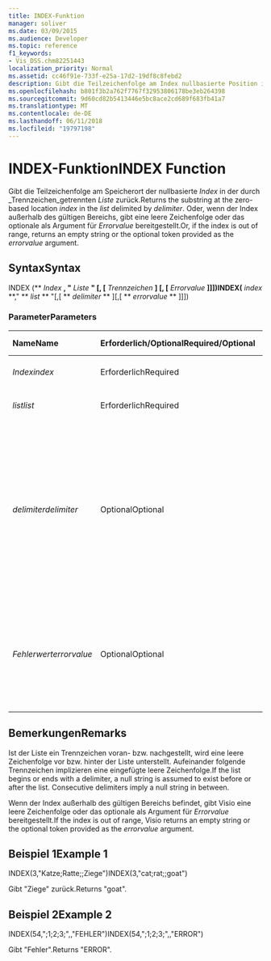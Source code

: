 ```yaml
---
title: INDEX-Funktion
manager: soliver
ms.date: 03/09/2015
ms.audience: Developer
ms.topic: reference
f1_keywords:
- Vis_DSS.chm82251443
localization_priority: Normal
ms.assetid: cc46f91e-733f-e25a-17d2-19df8c8febd2
description: Gibt die Teilzeichenfolge am Index nullbasierte Position in der durch Trennzeichen getrennten Liste zurück. Oder, wenn der Index außerhalb des gültigen Bereichs, gibt eine leere Zeichenfolge oder das optionale als Argument für Errorvalue bereitgestellt.
ms.openlocfilehash: b801f3b2a762f7767f32953806178be3eb264398
ms.sourcegitcommit: 9d60cd82b5413446e5bc8ace2cd689f683fb41a7
ms.translationtype: MT
ms.contentlocale: de-DE
ms.lasthandoff: 06/11/2018
ms.locfileid: "19797198"
---
```

# <a name="index-function"></a><span data-ttu-id="12581-104">INDEX-Funktion</span><span class="sxs-lookup"><span data-stu-id="12581-104">INDEX Function</span></span>

<span data-ttu-id="12581-105">Gibt die Teilzeichenfolge am Speicherort der nullbasierte _Index_ in der durch _Trennzeichen_getrennten _Liste_ zurück.</span><span class="sxs-lookup"><span data-stu-id="12581-105">Returns the substring at the zero-based location  _index_ in the  _list_ delimited by  _delimiter_.</span></span> <span data-ttu-id="12581-106">Oder, wenn der Index außerhalb des gültigen Bereichs, gibt eine leere Zeichenfolge oder das optionale als Argument für *Errorvalue* bereitgestellt.</span><span class="sxs-lookup"><span data-stu-id="12581-106">Or, if the index is out of range, returns an empty string or the optional token provided as the  *errorvalue*  argument.</span></span> 
  
## <a name="syntax"></a><span data-ttu-id="12581-107">Syntax</span><span class="sxs-lookup"><span data-stu-id="12581-107">Syntax</span></span>

<span data-ttu-id="12581-108">INDEX (** *Index* **, "** *Liste* **" [, [** *Trennzeichen* **] [, [** *Errorvalue* **]]])</span><span class="sxs-lookup"><span data-stu-id="12581-108">INDEX(** *index* **," ** *list* ** "[,[ ** *delimiter* ** ][,[ ** *errorvalue* ** ]]])</span></span> 
  
### <a name="parameters"></a><span data-ttu-id="12581-109">Parameter</span><span class="sxs-lookup"><span data-stu-id="12581-109">Parameters</span></span>

|<span data-ttu-id="12581-110">**Name**</span><span class="sxs-lookup"><span data-stu-id="12581-110">**Name**</span></span>|<span data-ttu-id="12581-111">**Erforderlich/Optional**</span><span class="sxs-lookup"><span data-stu-id="12581-111">**Required/Optional**</span></span>|<span data-ttu-id="12581-112">**Datentyp**</span><span class="sxs-lookup"><span data-stu-id="12581-112">**Data Type**</span></span>|<span data-ttu-id="12581-113">**Beschreibung**</span><span class="sxs-lookup"><span data-stu-id="12581-113">**Description**</span></span>|
|:-----|:-----|:-----|:-----|
| <span data-ttu-id="12581-114">_Index_</span><span class="sxs-lookup"><span data-stu-id="12581-114">_index_</span></span> <br/> |<span data-ttu-id="12581-115">Erforderlich</span><span class="sxs-lookup"><span data-stu-id="12581-115">Required</span></span>  <br/> |<span data-ttu-id="12581-116">**Nummer**</span><span class="sxs-lookup"><span data-stu-id="12581-116">**Number**</span></span> <br/> |<span data-ttu-id="12581-117">Die Position, die gefunden werden soll.</span><span class="sxs-lookup"><span data-stu-id="12581-117">The location that you want to find.</span></span>  <br/> |
| <span data-ttu-id="12581-118">_list_</span><span class="sxs-lookup"><span data-stu-id="12581-118">_list_</span></span> <br/> |<span data-ttu-id="12581-119">Erforderlich</span><span class="sxs-lookup"><span data-stu-id="12581-119">Required</span></span>  <br/> |<span data-ttu-id="12581-120">**String**</span><span class="sxs-lookup"><span data-stu-id="12581-120">**String**</span></span> <br/> |<span data-ttu-id="12581-121">Die Liste, in der gesucht werden soll.</span><span class="sxs-lookup"><span data-stu-id="12581-121">The list in which you want to search.</span></span>  <br/> |
| <span data-ttu-id="12581-122">_delimiter_</span><span class="sxs-lookup"><span data-stu-id="12581-122">_delimiter_</span></span> <br/> |<span data-ttu-id="12581-123">Optional</span><span class="sxs-lookup"><span data-stu-id="12581-123">Optional</span></span>  <br/> |<span data-ttu-id="12581-124">**String**</span><span class="sxs-lookup"><span data-stu-id="12581-124">**String**</span></span> <br/> | <span data-ttu-id="12581-125">Die Zeichenfolge an, in der _Liste_als Trennzeichen verwendet.</span><span class="sxs-lookup"><span data-stu-id="12581-125">The string to use as a delimiter within  _list_.</span></span> <span data-ttu-id="12581-126">Zeichenfolge für ein _Trennzeichen_ kann mehrere Zeichen lang sein und multibyte-Zeichen enthalten.</span><span class="sxs-lookup"><span data-stu-id="12581-126">A  _delimiter_ string can be more than one character in length and include multibyte characters.</span></span> <span data-ttu-id="12581-127">Der Standardwert ist eine durch Semikolons.</span><span class="sxs-lookup"><span data-stu-id="12581-127">The default is a semicolon.</span></span>  <br/> |
| <span data-ttu-id="12581-128">_Fehlerwert_</span><span class="sxs-lookup"><span data-stu-id="12581-128">_errorvalue_</span></span> <br/> |<span data-ttu-id="12581-129">Optional</span><span class="sxs-lookup"><span data-stu-id="12581-129">Optional</span></span>  <br/> |<span data-ttu-id="12581-130">**Nummer**</span><span class="sxs-lookup"><span data-stu-id="12581-130">**Number**</span></span> <br/> | <span data-ttu-id="12581-p104">Ein benutzerdefinierter Wert, der zurückgegeben wird, wenn sich der Index außerhalb des gültigen Bereichs befindet. Der Standardwert ist eine leere Zeichenfolge.</span><span class="sxs-lookup"><span data-stu-id="12581-p104">A user-specified value to return if the index is out of range. The default is an empty string.</span></span>  <br/> |
   
## <a name="remarks"></a><span data-ttu-id="12581-133">Bemerkungen</span><span class="sxs-lookup"><span data-stu-id="12581-133">Remarks</span></span>

<span data-ttu-id="12581-p105">Ist der Liste ein Trennzeichen voran- bzw. nachgestellt, wird eine leere Zeichenfolge vor bzw. hinter der Liste unterstellt. Aufeinander folgende Trennzeichen implizieren eine eingefügte leere Zeichenfolge.</span><span class="sxs-lookup"><span data-stu-id="12581-p105">If the list begins or ends with a delimiter, a null string is assumed to exist before or after the list. Consecutive delimiters imply a null string in between.</span></span> 
  
<span data-ttu-id="12581-136">Wenn der Index außerhalb des gültigen Bereichs befindet, gibt Visio eine leere Zeichenfolge oder das optionale als Argument für *Errorvalue* bereitgestellt.</span><span class="sxs-lookup"><span data-stu-id="12581-136">If the index is out of range, Visio returns an empty string or the optional token provided as the  *errorvalue*  argument.</span></span> 
  
## <a name="example-1"></a><span data-ttu-id="12581-137">Beispiel 1</span><span class="sxs-lookup"><span data-stu-id="12581-137">Example 1</span></span>

<span data-ttu-id="12581-138">INDEX(3,"Katze;Ratte;;Ziege")</span><span class="sxs-lookup"><span data-stu-id="12581-138">INDEX(3,"cat;rat;;goat")</span></span>
  
<span data-ttu-id="12581-139">Gibt "Ziege" zurück.</span><span class="sxs-lookup"><span data-stu-id="12581-139">Returns "goat".</span></span>
  
## <a name="example-2"></a><span data-ttu-id="12581-140">Beispiel 2</span><span class="sxs-lookup"><span data-stu-id="12581-140">Example 2</span></span>

<span data-ttu-id="12581-141">INDEX(54,";1;2;3;",,"FEHLER")</span><span class="sxs-lookup"><span data-stu-id="12581-141">INDEX(54,";1;2;3;",,"ERROR")</span></span>
  
<span data-ttu-id="12581-142">Gibt "Fehler".</span><span class="sxs-lookup"><span data-stu-id="12581-142">Returns "ERROR".</span></span>
  

